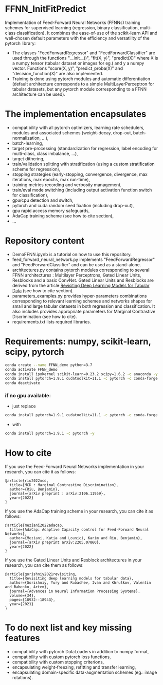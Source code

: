 # FFNN_InitFitPredict
Implementation of Feed-Forward Neural Networks (FFNNs) training schemes for supervised learning (regression, binary classification, multi-class classification). It combines the ease-of-use of the scikit-learn API and well-chosen default parameters with the efficiency and versatility of the pytorch library: 
- The classes "FeedForwardRegressor" and "FeedForwardClassifier" are used through the functions "\_\_init\_\_()", "fit(X, y)", "predict(X)" where X is a numpy tensor (tabular dataset or images for eg.) and y a numpy vector. Functions "score(X, y)", "predict_proba(X)" and "decision_function(X)" are also implemented.
- Training is done using pytorch modules and automatic differentiation (default architecture corresponds to a simple MultiLayerPerceptron for tabular datasets, but any pytorch module corresponding to a FFNN architecture can be used). 

# The implementation encapsulates
- compatibility with all pytorch optimizers, learning rate schedulers, modules and associated schemes (weight-decay, drop-out, batch-normalization, ...),
- batch-learning,
- target pre-processing (standardization for regression, label encoding for multi-class, class imbalance, ...),
- target dithering,
- train/validation splitting with stratification (using a custom stratification scheme for regression), 
- stopping strategies (early-stopping, convergence, divergence, max iterations, max epochs, max run-time),
- training metrics recording and verbosity management,
- train/eval mode switching (including output activation function switch for classification),
- gpu/cpu detection and switch,
- pytorch and cuda random seed fixation (including drop-out),
- gpu rapid access memory safeguards,
- AdaCap training scheme (see how to cite section),
- ...

# Repository content

- DemoFFNN.ipynb is a tutorial on how to use this repository.
- feed_forward_neural_network.py implements "FeedForwardRegressor" and "FeedForwardClassifier" and can be used as a stand-alone. 
- architectures.py contains pytorch modules corresponding to several FFNN architectures : Multilayer Perceptrons, Gated Linear Units, Resblocks and a basic ConvNet. Gated Linear Units and Resblocks are derived from the article [Revisiting Deep Learning Models for Tabular Data](https://arxiv.org/abs/2106.11959) (see how to cite section).
- parameters_examples.py provides hyper-parameters combinations corresponding to relevant learning schemes and networks shapes for small and large tabular datasets in both regression and classification. It also includes provides appropriate parameters for Marginal Contrastive Discrimination (see how to cite).
- requirements.txt lists required libraries.

# Requirements: numpy, scikit-learn, scipy, pytorch

```bash
conda create --name FFNN_demo python=3.7
conda activate FFNN_demo
conda install ipykernel scikit-learn=0.23.2 scipy=1.6.2 -c anaconda -y
conda install pytorch=1.9.1 cudatoolkit=11.1 -c pytorch -c conda-forge -y 
conda deactivate
```

### if no gpu available:
- just replace 
```bash
conda install pytorch=1.9.1 cudatoolkit=11.1 -c pytorch -c conda-forge -y
```
- with 
```bash
conda install pytorch=1.9.1 -c pytorch -y
```

# How to cite

If you use the Feed-Forward Neural Networks implementation in your research, you can cite it as follows:
```
@article{riu2022mcd,
  title={MCD : Marginal Contrastive Discrimination},
  author={Riu, Benjamin},
  journal={arXiv preprint : arXiv:2106.11959},
  year={2022}
}
```

If you use the AdaCap training scheme in your research, you can cite it as follows:
```
@article{meziani2022adacap,
  title={AdaCap: Adaptive Capacity control for Feed-Forward Neural Networks},
  author={Meziani, Katia and Lounici, Karim and Riu, Benjamin},
  journal={arXiv preprint arXiv:2205.07860},
  year={2022}
}
```

If you use the Gated Linear Units and Resblock architectures in your research, you can cite them as follows:
```
@article{gorishniy2021revisiting,
  title={Revisiting deep learning models for tabular data},
  author={Gorishniy, Yury and Rubachev, Ivan and Khrulkov, Valentin and Babenko, Artem},
  journal={Advances in Neural Information Processing Systems},
  volume={34},
  pages={18932--18943},
  year={2021}
}
```

# To do next list and key missing features

- compatibility with pytorch DataLoaders in addition to numpy format,
- compatibility with custom pytorch loss functions,
- compatibility with custom stopping criterions,
- encapsulating weight-freezing, refitting and transfer learning,
- encapsulating domain-specific data-augmentation schemes (eg.: image rotations).
